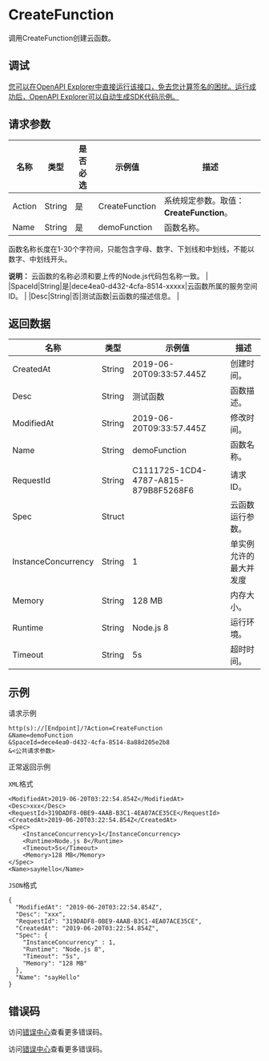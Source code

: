 # CreateFunction

调用CreateFunction创建云函数。

## 调试

[您可以在OpenAPI Explorer中直接运行该接口，免去您计算签名的困扰。运行成功后，OpenAPI Explorer可以自动生成SDK代码示例。](https://api.aliyun.com/#product=MPServerless&api=CreateFunction&type=RPC&version=2019-06-15)

## 请求参数

|名称|类型|是否必选|示例值|描述|
|--|--|----|---|--|
|Action|String|是|CreateFunction|系统规定参数。取值：**CreateFunction**。 |
|Name|String|是|demoFunction|函数名称。

 函数名称长度在1-30个字符间，只能包含字母、数字、下划线和中划线，不能以数字、中划线开头。

 **说明：** 云函数的名称必须和要上传的Node.js代码包名称一致。 |
|SpaceId|String|是|dece4ea0-d432-4cfa-8514-xxxxx|云函数所属的服务空间ID。 |
|Desc|String|否|测试函数|云函数的描述信息。 |

## 返回数据

|名称|类型|示例值|描述|
|--|--|---|--|
|CreatedAt|String|2019-06-20T09:33:57.445Z|创建时间。 |
|Desc|String|测试函数|函数描述。 |
|ModifiedAt|String|2019-06-20T09:33:57.445Z|修改时间。 |
|Name|String|demoFunction|函数名称。 |
|RequestId|String|C1111725-1CD4-4787-A815-879B8F5268F6|请求ID。 |
|Spec|Struct| |云函数运行参数。 |
|InstanceConcurrency|String|1|单实例允许的最大并发度 |
|Memory|String|128 MB|内存大小。 |
|Runtime|String|Node.js 8|运行环境。 |
|Timeout|String|5s|超时时间。 |

## 示例

请求示例

```
http(s)://[Endpoint]/?Action=CreateFunction
&Name=demoFunction
&SpaceId=dece4ea0-d432-4cfa-8514-8a88d205e2b8
&<公共请求参数>
```

正常返回示例

`XML`格式

```
<ModifiedAt>2019-06-20T03:22:54.854Z</ModifiedAt>
<Desc>xxx</Desc>
<RequestId>319DADF8-0BE9-4AAB-B3C1-4EA07ACE35CE</RequestId>
<CreatedAt>2019-06-20T03:22:54.854Z</CreatedAt>
<Spec>
    <InstanceConcurrency>1</InstanceConcurrency>
    <Runtime>Node.js 8</Runtime>
    <Timeout>5s</Timeout>
    <Memory>128 MB</Memory>
</Spec>
<Name>sayHello</Name>
```

`JSON`格式

```
{
  "ModifiedAt": "2019-06-20T03:22:54.854Z",
  "Desc": "xxx",
  "RequestId": "319DADF8-0BE9-4AAB-B3C1-4EA07ACE35CE",
  "CreatedAt": "2019-06-20T03:22:54.854Z",
  "Spec": {
    "InstanceConcurrency" : 1,
    "Runtime": "Node.js 8",
    "Timeout": "5s",
    "Memory": "128 MB"
  },
  "Name": "sayHello"
}
```

## 错误码

访问[错误中心](https://error-center.aliyun.com/status/product/MPServerless)查看更多错误码。

访问[错误中心](https://error-center.alibabacloud.com/status/product/MPServerless)查看更多错误码。

